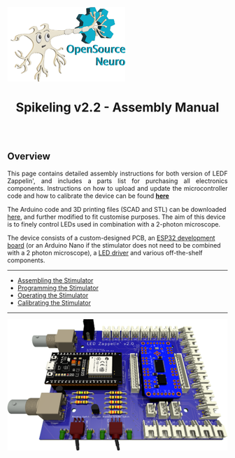 <p align="left">
<img width="270" height="170" src="./Images/SpikyLogo.png">
</p>

<h1 align="center"> Spikeling v2.2 - Assembly Manual</h1></p>


<br></br>


## Overview

<p align="justify">
This page contains detailed assembly instructions for both version of LEDF Zappelin', and includes a parts list for purchasing all electronics components.
Instructions on how to upload and update the microcontroller code and how to calibrate the device can be found <a href=""> <strong>here</strong> </a>
</p>

 The Arduino code and 3D printing files (SCAD and STL) can be downloaded [here](https://github.com/BadenLab/LED-Zappelin/tree/master/3D%20Designs), and further modified to fit customise purposes. The aim of this device is to finely control LEDs used in combination with a 2-photon microscope.

The device consists of a custom-designed PCB, an [ESP32 development board](https://learn.adafruit.com/adafruit-huzzah32-esp32-feather) (or an Arduino Nano if the stimulator does not need to be combined with a 2 photon microscope), a [LED driver](https://learn.adafruit.com/tlc5947-tlc59711-pwm-led-driver-breakout/overview) and various off-the-shelf components.

***

- [Assembling the Stimulator](#Assembling-the-Stimulator)
- [Programming the Stimulator](#Programming-the-ESP32)
- [Operating the Stimulator](#Operating-the-Stimulator)
- [Calibrating the Stimulator](#Calibrating-the-Stimulator)

***
<img align="right" width="600" height="300" src="./Images/LED-Zappelin-V2.png">
